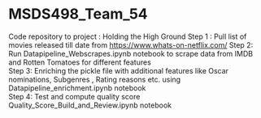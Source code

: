 # MSDS498_Team_54

Code repository to project : Holding the High Ground
Step 1 : Pull list of movies released till date from https://www.whats-on-netflix.com/
Step 2:  Run Datapipeline_Webscrapes.ipynb notebook to scrape data from IMDB and Rotten Tomatoes for different features  
Step 3:  Enriching the pickle file with additional features like Oscar nominations, Subgenres , Rating reasons etc. using Datapipeline_enrichment.ipynb notebook  
Step 4: Test and compute quality score Quality_Score_Build_and_Review.ipynb notebook
